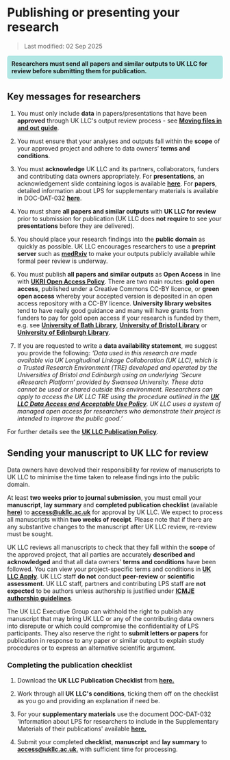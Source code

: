 # Publishing or presenting your research
> Last modified: 02 Sep 2025
<div style="background-color: rgba(0, 178, 169, 0.3); padding: 10px; border-radius: 5px;"><strong>Researchers must send all papers and similar outputs to UK LLC for review before submitting them for publication.</strong></div style>


## Key messages for researchers
1. You must only include **data** in papers/presentations that have been **approved** through UK LLC's output review process - see [**Moving files in and out guide**](../user_guide/MovingFilesInAndOut.md).

2. You must ensure that your analyses and outputs fall within the **scope** of your approved project and adhere to data owners’ **terms and conditions**.

3. You must **acknowledge** UK LLC and its partners, collaborators, funders and contributing data owners appropriately. For **presentations**, an acknowledgement slide containing logos is available [**here**](../images/UK%20LLC%20Acknowledgement%20Slide_Publication%20Checklist_v3.pptx). For **papers**, detailed information about LPS for supplementary materials is available in DOC-DAT-032 [**here**](../images/DOC-DAT-032_UKLLC_LPS_Supplementary_Info_V1.9.docx).

4. You must share **all papers and similar outputs** with **UK LLC for review** prior to submission for publication (UK LLC does **not require** to see your **presentations** before they are delivered).

6. You should place your research findings into the **public domain** as quickly as possible. UK LLC encourages researchers to use a **preprint server** such as <strong><a href="https://www.medrxiv.org/" target="_blank" rel="noopener noreferrer">medRxiv</a></strong> to make your outputs publicly available while formal peer review is underway.

7. You must publish **all papers and similar outputs** as **Open Access** in line with <strong><a href="https://www.ukri.org/publications/ukri-open-access-policy/" target="_blank" rel="noopener noreferrer">UKRI Open Access Policy</a></strong>. There are two main routes: **gold open access**, published under a Creative Commons CC-BY licence, or **green open access** whereby your accepted version is deposited in an open access repository with a CC-BY licence. **University library websites** tend to have really good guidance and many will have grants from funders to pay for gold open access if your research is funded by them, e.g. see <strong><a href="https://library.bath.ac.uk/open-access/whatisopenaccess" target="_blank" rel="noopener noreferrer">University of Bath Library</a></strong>, <strong><a href="https://www.bristol.ac.uk/staff/researchers/open-access/" target="_blank" rel="noopener noreferrer">University of Bristol Library</a></strong> or <strong><a href="https://library.ed.ac.uk/research-support/publish-research/open-access" target="_blank" rel="noopener noreferrer">University of Edinburgh Library</a></strong>.

8. If you are requested to write a **data availability statement**, we suggest you provide the following:
*‘Data used in this research are made available via UK Longitudinal Linkage Collaboration (UK LLC), which is a Trusted Research Environment (TRE) developed and operated by the Universities of Bristol and Edinburgh using an underlying ‘Secure eResearch Platform’ provided by Swansea University. These data cannot be used or shared outside this environment. Researchers can apply to access the UK LLC TRE using the procedure outlined in the <strong><a href="https://ukllc.ac.uk/governance" target="_blank" rel="noopener noreferrer">UK LLC Data Access and Acceptable Use Policy</a></strong>. UK LLC uses a system of managed open access for researchers who demonstrate their project is intended to improve the public good.’*

For further details see the <strong><a href="https://ukllc.ac.uk/governance" target="_blank" rel="noopener noreferrer">UK LLC Publication Policy</a></strong>.

## Sending your manuscript to UK LLC for review
Data owners have devolved their responsibility for review of manuscripts to UK LLC to minimise the time taken to release findings into the public domain.

At least **two weeks prior to journal submission**, you must email your **manuscript**, **lay summary** and **completed publication checklist** (available [**here**](../images/DOC-ISM-041_UKLLC_PublicationChecklist_V1.8.docx)) to [**access@ukllc.ac.uk**](mailto:access@ukllc.ac.uk) for approval by UK LLC. We expect to process all manuscripts within **two weeks of receipt**. Please note that if there are any substantive changes to the manuscript after UK LLC review, re-review must be sought.

UK LLC reviews all manuscripts to check that they fall within the **scope** of the approved project, that all parties are accurately **described and acknowledged** and that all data owners' **terms and conditions** have been followed. You can view your project-specific terms and conditions in <strong><a href="https://apply.ukllc.ac.uk/" target="_blank" rel="noopener noreferrer">UK LLC Apply</a></strong>. UK LLC staff **do not** conduct **peer-review** or **scientific assessment**. UK LLC staff, partners and contributing LPS staff are **not expected** to be authors unless authorship is justified under [**ICMJE authorship guidelines**](http://icmje.org/).

The UK LLC Executive Group can withhold the right to publish any manuscript that may bring UK LLC or any of the contributing data owners into disrepute or which could compromise the confidentiality of LPS participants. They also reserve the right to **submit letters or papers** for publication in response to any paper or similar output to explain study procedures or to express an alternative scientific argument.

### Completing the publication checklist

1. Download the **UK LLC Publication Checklist** from [**here.**](../images/DOC-ISM-041_UKLLC_PublicationChecklist_V1.8.docx)

2. Work through all **UK LLC's conditions**, ticking them off on the checklist as you go and providing an explanation if need be.
3. For your **supplementary materials** use the document DOC-DAT-032 'Information about LPS for researchers to include in the Supplementary Materials of their publications' available [**here.**](../images/DOC-DAT-032_UKLLC_LPS_Supplementary_Info_V1.9.docx)
4. Submit your completed **checklist**, **manuscript** and **lay summary** to [**access@ukllc.ac.uk**.](mailto:access@ukllc.ac.uk) with sufficient time for processing.
